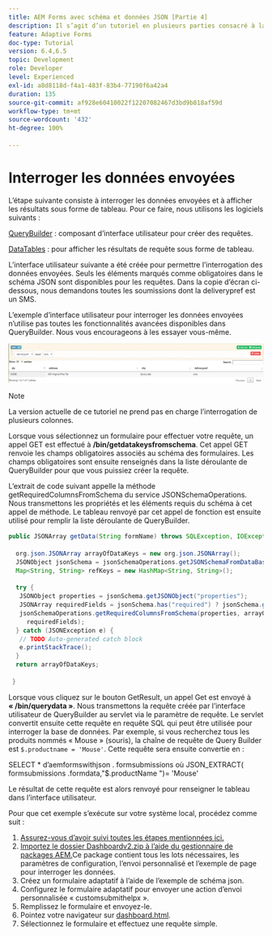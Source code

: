 ```yaml
---
title: AEM Forms avec schéma et données JSON [Partie 4]
description: Il s’agit d’un tutoriel en plusieurs parties consacré à la création de formulaires adaptatifs avec les schémas JSON et à l’interrogation des données envoyées.
feature: Adaptive Forms
doc-type: Tutorial
version: 6.4,6.5
topic: Development
role: Developer
level: Experienced
exl-id: a8d8118d-f4a1-483f-83b4-77190f6a42a4
duration: 135
source-git-commit: af928e60410022f12207082467d3bd9b818af59d
workflow-type: tm+mt
source-wordcount: '432'
ht-degree: 100%

---
```


# Interroger les données envoyées


L’étape suivante consiste à interroger les données envoyées et à afficher les résultats sous forme de tableau. Pour ce faire, nous utilisons les logiciels suivants :

[QueryBuilder](https://querybuilder.js.org/) : composant d’interface utilisateur pour créer des requêtes.

[DataTables](https://datatables.net/) : pour afficher les résultats de requête sous forme de tableau.

L’interface utilisateur suivante a été créée pour permettre l’interrogation des données envoyées. Seuls les éléments marqués comme obligatoires dans le schéma JSON sont disponibles pour les requêtes. Dans la copie d’écran ci-dessous, nous demandons toutes les soumissions dont la deliverypref est un SMS.

L’exemple d’interface utilisateur pour interroger les données envoyées n’utilise pas toutes les fonctionnalités avancées disponibles dans QueryBuilder. Nous vous encourageons à les essayer vous-même.

![QueryBuilder](assets/querybuilderui.gif)

>[!NOTE]
>
>La version actuelle de ce tutoriel ne prend pas en charge l’interrogation de plusieurs colonnes.

Lorsque vous sélectionnez un formulaire pour effectuer votre requête, un appel GET est effectué à **/bin/getdatakeysfromschema**. Cet appel GET renvoie les champs obligatoires associés au schéma des formulaires. Les champs obligatoires sont ensuite renseignés dans la liste déroulante de QueryBuilder pour que vous puissiez créer la requête.

L’extrait de code suivant appelle la méthode getRequiredColumnsFromSchema du service JSONSchemaOperations. Nous transmettons les propriétés et les éléments requis du schéma à cet appel de méthode. Le tableau renvoyé par cet appel de fonction est ensuite utilisé pour remplir la liste déroulante de QueryBuilder.

```java
public JSONArray getData(String formName) throws SQLException, IOException {

  org.json.JSONArray arrayOfDataKeys = new org.json.JSONArray();
  JSONObject jsonSchema = jsonSchemaOperations.getJSONSchemaFromDataBase(formName);
  Map<String, String> refKeys = new HashMap<String, String>();

  try {
   JSONObject properties = jsonSchema.getJSONObject("properties");
   JSONArray requiredFields = jsonSchema.has("required") ? jsonSchema.getJSONArray("required") : null;
   jsonSchemaOperations.getRequiredColumnsFromSchema(properties, arrayOfDataKeys, "", jsonSchema, refKeys,
     requiredFields);
  } catch (JSONException e) {
   // TODO Auto-generated catch block
   e.printStackTrace();
  }
  return arrayOfDataKeys;

 }
```

Lorsque vous cliquez sur le bouton GetResult, un appel Get est envoyé à **« /bin/querydata »**. Nous transmettons la requête créée par l’interface utilisateur de QueryBuilder au servlet via le paramètre de requête. Le servlet convertit ensuite cette requête en requête SQL qui peut être utilisée pour interroger la base de données. Par exemple, si vous recherchez tous les produits nommés « Mouse » (souris), la chaîne de requête de Query Builder est `$.productname = 'Mouse'`. Cette requête sera ensuite convertie en :

SELECT &#42; d’aemformswithjson .  formsubmissions où JSON_EXTRACT( formsubmissions .formdata,&quot;$.productName &quot;)= &#39;Mouse&#39;

Le résultat de cette requête est alors renvoyé pour renseigner le tableau dans l’interface utilisateur.

Pour que cet exemple s’exécute sur votre système local, procédez comme suit :

1. [Assurez-vous d’avoir suivi toutes les étapes mentionnées ici.](part2.md)
1. [Importez le dossier Dashboardv2.zip à l’aide du gestionnaire de packages AEM.](assets/dashboardv2.zip)Ce package contient tous les lots nécessaires, les paramètres de configuration, l’envoi personnalisé et l’exemple de page pour interroger les données.
1. Créez un formulaire adaptatif à l’aide de l’exemple de schéma json.
1. Configurez le formulaire adaptatif pour envoyer une action d’envoi personnalisée « customsubmithelpx ».
1. Remplissez le formulaire et envoyez-le.
1. Pointez votre navigateur sur [dashboard.html](http://localhost:4502/content/AemForms/dashboard.html).
1. Sélectionnez le formulaire et effectuez une requête simple.
